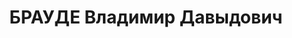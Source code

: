 ---
title: БРАУДЕ Владимир Давыдович
description: "Род. в 1896, г. Орша, еврей, обр.: среднее, б/п. Проживал: Москва, ул.\
  \ 3-я Звенигородская, д. 5/9, кв. 15. Референт по печати Всесоюзной сельскохозяйственной\
  \ выставки \n  Арестован 26.07.1937. Обв. в шпионской деятельности. Приговор: ВК\
  \ ВС СССР, 28.10.1937 – ВМН. Расстрелян 28.10.1937, г.Москва. \n  Реабилитирован\
  \ ВК ВС СССР 03.12.1955"
---